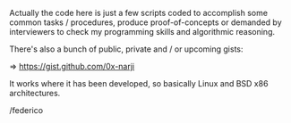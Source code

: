 Actually the code here is just a few scripts coded to accomplish some common tasks / procedures, produce proof-of-concepts
or demanded by interviewers to check my programming skills and algorithmic reasoning.

There's also a bunch of public, private and / or upcoming gists:

   => https://gist.github.com/0x-narji
   
It works where it has been developed, so basically Linux and BSD x86 architectures.

/federico
